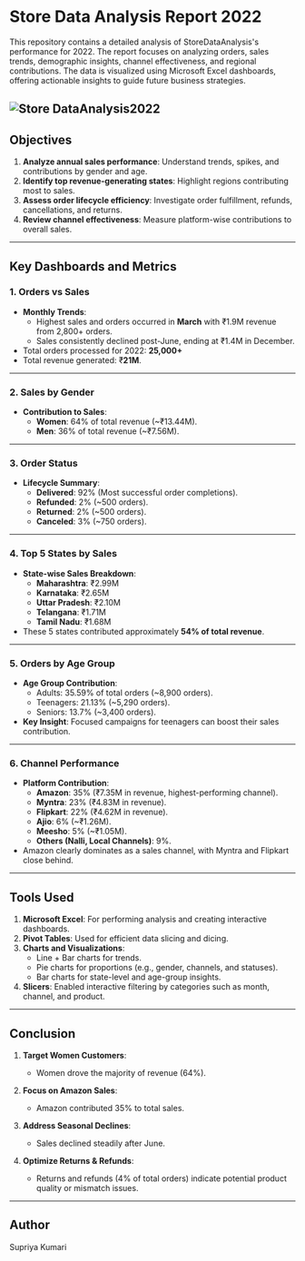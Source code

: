 # Store Data Analysis Report 2022

This repository contains a detailed analysis of StoreDataAnalysis's performance for 2022. The report focuses on analyzing orders, sales trends, demographic insights, channel effectiveness, and regional contributions. The data is visualized using Microsoft Excel dashboards, offering actionable insights to guide future business strategies.

![Store DataAnalysis2022](https://github.com/user-attachments/assets/28ee9a56-6ba5-478a-a55b-12df23c933b0)
---

## Objectives

1. **Analyze annual sales performance**: Understand trends, spikes, and contributions by gender and age.
2. **Identify top revenue-generating states**: Highlight regions contributing most to sales.
3. **Assess order lifecycle efficiency**: Investigate order fulfillment, refunds, cancellations, and returns.
4. **Review channel effectiveness**: Measure platform-wise contributions to overall sales.

---

## Key Dashboards and Metrics

### **1. Orders vs Sales**
- **Monthly Trends**:
  - Highest sales and orders occurred in **March** with ₹1.9M revenue from 2,800+ orders.
  - Sales consistently declined post-June, ending at ₹1.4M in December.
- Total orders processed for 2022: **25,000+**
- Total revenue generated: ₹**21M**.

---

### **2. Sales by Gender**
- **Contribution to Sales**:
  - **Women**: 64% of total revenue (~₹13.44M).
  - **Men**: 36% of total revenue (~₹7.56M).
  
---

### **3. Order Status**
- **Lifecycle Summary**:
  - **Delivered**: 92% (Most successful order completions).
  - **Refunded**: 2% (~500 orders).
  - **Returned**: 2% (~500 orders).
  - **Canceled**: 3% (~750 orders).

---

### **4. Top 5 States by Sales**
- **State-wise Sales Breakdown**:
  - **Maharashtra**: ₹2.99M
  - **Karnataka**: ₹2.65M
  - **Uttar Pradesh**: ₹2.10M
  - **Telangana**: ₹1.71M
  - **Tamil Nadu**: ₹1.68M
- These 5 states contributed approximately **54% of total revenue**.

---

### **5. Orders by Age Group**
- **Age Group Contribution**:
  - Adults: 35.59% of total orders (~8,900 orders).
  - Teenagers: 21.13% (~5,290 orders).
  - Seniors: 13.7% (~3,400 orders).
- **Key Insight**: Focused campaigns for teenagers can boost their sales contribution.

---

### **6. Channel Performance**
- **Platform Contribution**:
  - **Amazon**: 35% (₹7.35M in revenue, highest-performing channel).
  - **Myntra**: 23% (₹4.83M in revenue).
  - **Flipkart**: 22% (₹4.62M in revenue).
  - **Ajio**: 6% (~₹1.26M).
  - **Meesho**: 5% (~₹1.05M).
  - **Others (Nalli, Local Channels)**: 9%.
- Amazon clearly dominates as a sales channel, with Myntra and Flipkart close behind.

---

##  Tools Used

1. **Microsoft Excel**: For performing analysis and creating interactive dashboards.
2. **Pivot Tables**: Used for efficient data slicing and dicing.
3. **Charts and Visualizations**: 
   - Line + Bar charts for trends.
   - Pie charts for proportions (e.g., gender, channels, and statuses).
   - Bar charts for state-level and age-group insights.
4. **Slicers**: Enabled interactive filtering by categories such as month, channel, and product.

---

## Conclusion

1. **Target Women Customers**:
   - Women drove the majority of revenue (64%).
2. **Focus on Amazon Sales**:
   - Amazon contributed 35% to total sales. 

3. **Address Seasonal Declines**:
   - Sales declined steadily after June.

4. **Optimize Returns & Refunds**:
   - Returns and refunds (4% of total orders) indicate potential product quality or mismatch issues. 

---

## Author
Supriya Kumari

